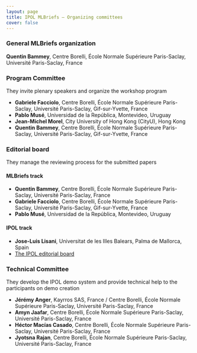 ```yaml
---
layout: page
title: IPOL MLBriefs — Organizing committees
cover: false
---
```


### General MLBriefs organization
**Quentin Bammey**, Centre Borelli, École Normale Supérieure Paris-Saclay, Université Paris-Saclay, France 

### Program Committee
They invite plenary speakers and organize the workshop program
* **Gabriele Facciolo**, Centre Borelli, École Normale Supérieure Paris-Saclay, Université Paris-Saclay, Gif-sur-Yvette, France
* **Pablo Musé**, Universidad de la República, Montevideo, Uruguay
* **Jean-Michel Morel**, City University of Hong Kong (CityU), Hong Kong
* **Quentin Bammey**, Centre Borelli, École Normale Supérieure Paris-Saclay, Université Paris-Saclay, Gif-sur-Yvette, France

### Editorial board
They manage the reviewing process for the submitted papers

#### MLBriefs track
* **Quentin Bammey**, Centre Borelli, École Normale Supérieure Paris-Saclay, Université Paris-Saclay, France
* **Gabriele Facciolo**, Centre Borelli, École Normale Supérieure Paris-Saclay, Université Paris-Saclay, Gif-sur-Yvette, France
* **Pablo Musé**, Universidad de la República, Montevideo, Uruguay

#### IPOL track
* **Jose-Luis Lisani**, Universitat de les Illes Balears, Palma de Mallorca, Spain
* [The IPOL editorial board](http://www.ipol.im/meta/board/)

### Technical Committee
They develop the IPOL demo system and provide technical help to the participants on demo creation
* **Jérémy Anger**, Kayrros SAS, France / Centre Borelli, École Normale Supérieure Paris-Saclay, Université Paris-Saclay, France
* **Amyn Jaafar**, Centre Borelli, École Normale Supérieure Paris-Saclay, Université Paris-Saclay, France
* **Héctor Macías Casado**, Centre Borelli, École Normale Supérieure Paris-Saclay, Université Paris-Saclay, France
* **Jyotsna Rajan**, Centre Borelli, École Normale Supérieure Paris-Saclay, Université Paris-Saclay, France